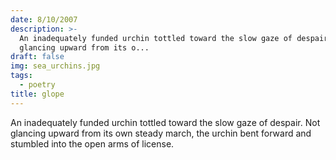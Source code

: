 ```yaml
---
date: 8/10/2007
description: >-
  An inadequately funded urchin tottled toward the slow gaze of despair Not
  glancing upward from its o...
draft: false
img: sea_urchins.jpg
tags:
  - poetry
title: glope
---
```


An inadequately funded urchin tottled toward the slow gaze of despair. Not glancing upward from its own steady march, the urchin bent forward and stumbled into the open arms of license.
